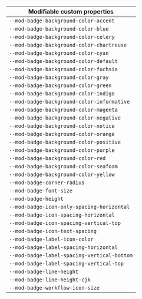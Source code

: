 | Modifiable custom properties                |
| ------------------------------------------- |
| `--mod-badge-background-color-accent`       |
| `--mod-badge-background-color-blue`         |
| `--mod-badge-background-color-celery`       |
| `--mod-badge-background-color-chartreuse`   |
| `--mod-badge-background-color-cyan`         |
| `--mod-badge-background-color-default`      |
| `--mod-badge-background-color-fuchsia`      |
| `--mod-badge-background-color-gray`         |
| `--mod-badge-background-color-green`        |
| `--mod-badge-background-color-indigo`       |
| `--mod-badge-background-color-informative`  |
| `--mod-badge-background-color-magenta`      |
| `--mod-badge-background-color-negative`     |
| `--mod-badge-background-color-notice`       |
| `--mod-badge-background-color-orange`       |
| `--mod-badge-background-color-positive`     |
| `--mod-badge-background-color-purple`       |
| `--mod-badge-background-color-red`          |
| `--mod-badge-background-color-seafoam`      |
| `--mod-badge-background-color-yellow`       |
| `--mod-badge-corner-radius`                 |
| `--mod-badge-font-size`                     |
| `--mod-badge-height`                        |
| `--mod-badge-icon-only-spacing-horizontal`  |
| `--mod-badge-icon-spacing-horizontal`       |
| `--mod-badge-icon-spacing-vertical-top`     |
| `--mod-badge-icon-text-spacing`             |
| `--mod-badge-label-icon-color`              |
| `--mod-badge-label-spacing-horizontal`      |
| `--mod-badge-label-spacing-vertical-bottom` |
| `--mod-badge-label-spacing-vertical-top`    |
| `--mod-badge-line-height`                   |
| `--mod-badge-line-height-cjk`               |
| `--mod-badge-workflow-icon-size`            |
